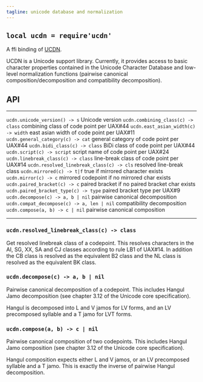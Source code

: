 ```yaml
---
tagline: unicode database and normalization
---
```


## `local ucdn = require'ucdn'`

A ffi binding of [UCDN](https://github.com/grigorig/ucdn).

UCDN is a Unicode support library. Currently, it provides access
to basic character properties contained in the Unicode Character
Database and low-level normalization functions (pairwise canonical
composition/decomposition and compatibility decomposition).

## API

------------------------------------------ -----------------------------------------
`ucdn.unicode_version() -> s`              Unicode version
`ucdn.combining_class(c) -> class`         combining class of code point per UAX#44
`ucdn.east_asian_width(c) -> width`        east asian width of code point per UAX#11
`ucdn.general_category(c) -> cat`          general category of code point per UAX#44
`ucdn.bidi_class(c) -> class`              BiDi class of code point per UAX#44
`ucdn.script(c) -> script`                 script name of code point per UAX#24
`ucdn.linebreak_class(c) -> class`         line-break class of code point per UAX#14
`ucdn.resolved_linebreak_class(c) -> cls`  resolved line-break class
`ucdn.mirrored(c) -> t|f`                  true if mirrored character exists
`ucdn.mirror(c) -> c`                      mirrored codepoint if no mirrored char exists
`ucdn.paired_bracket(c) -> c`              paired bracket if no paired bracket char exists
`ucdn.paired_bracket_type(c) -> type`      paired bracket type per UAX#9
`ucdn.decompose(c) -> a, b | nil`          pairwise canonical decomposition
`ucdn.compat_decompose(c) -> a, len | nil` compatibility decomposition
`ucdn.compose(a, b) -> c | nil`            pairwise canonical composition
------------------------------------------ ------------------------------------------

### `ucdn.resolved_linebreak_class(c) -> class`

Get resolved linebreak class of a codepoint. This resolves characters
in the AI, SG, XX, SA and CJ classes according to rule LB1 of UAX#14.
In addition the CB class is resolved as the equivalent B2 class and
the NL class is resolved as the equivalent BK class.

### `ucdn.decompose(c) -> a, b | nil`

Pairwise canonical decomposition of a codepoint. This includes
Hangul Jamo decomposition (see chapter 3.12 of the Unicode core
specification).

Hangul is decomposed into L and V jamos for LV forms, and an
LV precomposed syllable and a T jamo for LVT forms.

### `ucdn.compose(a, b) -> c | nil`

Pairwise canonical composition of two codepoints. This includes
Hangul Jamo composition (see chapter 3.12 of the Unicode core
specification).

Hangul composition expects either L and V jamos, or an LV
precomposed syllable and a T jamo. This is exactly the inverse
of pairwise Hangul decomposition.
